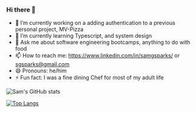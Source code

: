 ### Hi there 👋



- 🔭 I’m currently working on a adding authentication to a previous personal project, MV-Pizza
- 🌱 I’m currently learning Typescript, and system design 
- 💬 Ask me about software engineering bootcamps, anything to do with food
- 📫 How to reach me: https://www.linkedin.com/in/samgsparks/ or sgsparks@gmail.com
- 😄 Pronouns: he/him
- ⚡ Fun fact: I was a fine dining Chef for most of my adult life

![Sam's GitHub stats](https://github-readme-stats.vercel.app/api?username=sgsparks&show_icons=true&theme=radical&count_private=true)

[![Top Langs](https://github-readme-stats.vercel.app/api/top-langs/?username=anuraghazra)](https://github.com/sgsparks/github-readme-stats)


